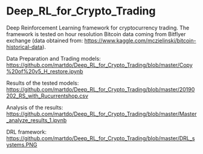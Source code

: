 # Deep_RL_for_Crypto_Trading

Deep Reinforcement Learning framework for cryptocurrency trading. The framework is tested on hour resolution Bitcoin data coming from Bitflyer exchange (data obtained from: https://www.kaggle.com/mczielinski/bitcoin-historical-data).

Data Preparation and Trading models:
https://github.com/martdo/Deep_RL_for_Crypto_Trading/blob/master/Copy%20of%20v5_H_restore.ipynb

Results of the tested models:
https://github.com/martdo/Deep_RL_for_Crypto_Trading/blob/master/20190202_RS_with_Rucurrentshop.csv

Analysis of the results:
https://github.com/martdo/Deep_RL_for_Crypto_Trading/blob/master/Master_analyze_results_1.ipynb


DRL framework:
https://github.com/martdo/Deep_RL_for_Crypto_Trading/blob/master/DRL_systems.PNG
